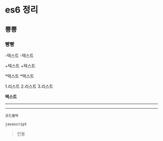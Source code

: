 # es6 정리
## 뿅뿅
### 빵빵

-텍스트
-텍스트

+텍스트
+텍스트

*텍스트
*텍스트

1.리스트
2.리스트
3.리스트

**텍스트**

---
***

    코드블럭
`javascript`



> 인용
